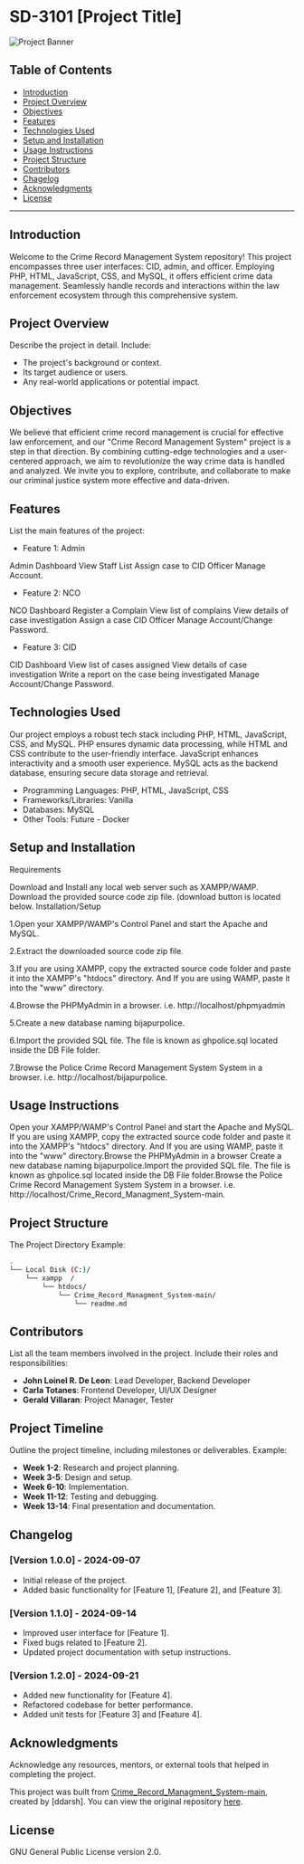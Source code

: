 # SD-3101 [Project Title]

![Project Banner](https://via.placeholder.com/1200x400.png?text=Project+Banner+Placeholder)

## Table of Contents
- [Introduction](#introduction)
- [Project Overview](#project-overview)
- [Objectives](#objectives)
- [Features](#features)
- [Technologies Used](#technologies-used)
- [Setup and Installation](#setup-and-installation)
- [Usage Instructions](#usage-instructions)
- [Project Structure](#project-structure)
- [Contributors](#contributors)
- [Chagelog](#changelog)
- [Acknowledgments](#acknowledgments)
- [License](#license)

---

## Introduction
Welcome to the Crime Record Management System repository! This project encompasses three user interfaces: CID, admin, and officer. Employing PHP, HTML, JavaScript, CSS, and MySQL, it offers efficient crime data management. Seamlessly handle records and interactions within the law enforcement ecosystem through this comprehensive system.

## Project Overview
Describe the project in detail. Include:
- The project's background or context.
- Its target audience or users.
- Any real-world applications or potential impact.

## Objectives
We believe that efficient crime record management is crucial for effective law enforcement, and our "Crime Record Management System" project is a step in that direction. By combining cutting-edge technologies and a user-centered approach, we aim to revolutionize the way crime data is handled and analyzed. We invite you to explore, contribute, and collaborate to make our criminal justice system more effective and data-driven.

## Features
List the main features of the project:
- Feature 1: Admin

Admin Dashboard
View Staff List
Assign case to CID Officer
Manage Account.

- Feature 2: NCO

NCO Dashboard
Register a Complain
View list of complains
View details of case investigation
Assign a case CID Officer
Manage Account/Change Password.

- Feature 3: CID

CID Dashboard
View list of cases assigned
View details of case investigation
Write a report on the case being investigated
Manage Account/Change Password.


## Technologies Used
Our project employs a robust tech stack including PHP, HTML, JavaScript, CSS, and MySQL. PHP ensures dynamic data processing, while HTML and CSS contribute to the user-friendly interface. JavaScript enhances interactivity and a smooth user experience. MySQL acts as the backend database, ensuring secure data storage and retrieval.
- Programming Languages: PHP, HTML, JavaScript, CSS
- Frameworks/Libraries: Vanilla
- Databases: MySQL
- Other Tools: Future - Docker

## Setup and Installation

Requirements


Download and Install any local web server such as XAMPP/WAMP.
Download the provided source code zip file. (download button is located below.
Installation/Setup

1.Open your XAMPP/WAMP's Control Panel and start the Apache and MySQL.

2.Extract the downloaded source code zip file.

3.If you are using XAMPP, copy the extracted source code folder and paste it into the XAMPP's "htdocs" directory. And If you are using WAMP, paste it into the "www" directory.

4.Browse the PHPMyAdmin in a browser. i.e. http://localhost/phpmyadmin

5.Create a new database naming bijapurpolice.

6.Import the provided SQL file. The file is known as ghpolice.sql located inside the DB File folder.

7.Browse the Police Crime Record Management System System in a browser. i.e. http://localhost/bijapurpolice.


## Usage Instructions

Open your XAMPP/WAMP's Control Panel and start the Apache and MySQL. If you are using XAMPP, copy the extracted source code folder and paste it into the XAMPP's "htdocs" directory. And If you are using WAMP, paste it into the "www" directory.Browse the PHPMyAdmin in a browser Create a new database naming bijapurpolice.Import the provided SQL file. The file is known as ghpolice.sql located inside the DB File folder.Browse the Police Crime Record Management System System in a browser. i.e. http://localhost/Crime_Record_Managment_System-main.


## Project Structure
The Project Directory Example:
```bash
.
└── Local Disk (C:)/
    └── xampp  /
        └── htdocs/
            └── Crime_Record_Managment_System-main/
                └── readme.md
```

## Contributors

List all the team members involved in the project. Include their roles and responsibilities:

- **John Loinel R. De Leon**: Lead Developer, Backend Developer
- **Carla Totanes**: Frontend Developer, UI/UX Designer
- **Gerald Villaran**: Project Manager, Tester

## Project Timeline

Outline the project timeline, including milestones or deliverables. Example:

- **Week 1-2**: Research and project planning.
- **Week 3-5**: Design and setup.
- **Week 6-10**: Implementation.
- **Week 11-12**: Testing and debugging.
- **Week 13-14**: Final presentation and documentation.

## Changelog

### [Version 1.0.0] - 2024-09-07
- Initial release of the project.
- Added basic functionality for [Feature 1], [Feature 2], and [Feature 3].

### [Version 1.1.0] - 2024-09-14
- Improved user interface for [Feature 1].
- Fixed bugs related to [Feature 2].
- Updated project documentation with setup instructions.

### [Version 1.2.0] - 2024-09-21
- Added new functionality for [Feature 4].
- Refactored codebase for better performance.
- Added unit tests for [Feature 3] and [Feature 4].


## Acknowledgments

Acknowledge any resources, mentors, or external tools that helped in completing the project.

This project was built from [Crime_Record_Managment_System-main](https://github.com/ddarrsh/Crime_Record_Managment_System), created by [ddarsh].
You can view the original repository [here](https://github.com/ddarrsh/Crime_Record_Managment_System).

## License

GNU General Public License version 2.0.
